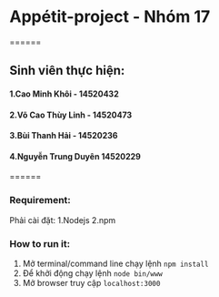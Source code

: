 # Appétit-project - Nhóm 17

======
## Sinh viên thực hiện:

#### 1.Cao Minh Khôi - 14520432
#### 2.Võ Cao Thùy Linh - 14520473
#### 3.Bùi Thanh Hải - 14520236
#### 4.Nguyễn Trung Duyên 14520229
======
### Requirement:
 Phải cài đặt:
 1.Nodejs
 2.npm
### How to run it:
1. Mở terminal/command line chạy lệnh `npm install`
2. Để khởi động chạy lệnh `node bin/www`
3. Mở browser truy cập `localhost:3000`
